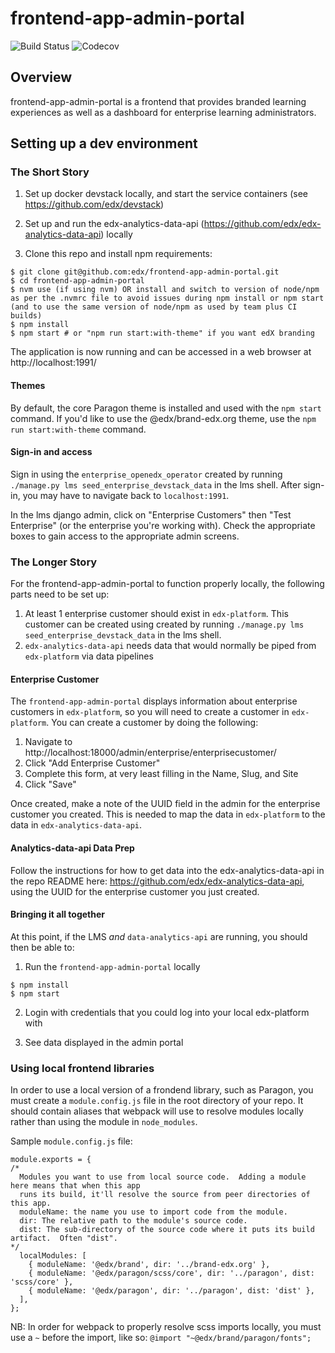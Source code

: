# frontend-app-admin-portal

![Build Status](https://github.com/edx/frontend-app-admin-portal/actions/workflows/ci.yml/badge.svg)
![Codecov](https://codecov.io/gh/edx/frontend-app-admin-portal/branch/master/graph/badge.svg)

## Overview
frontend-app-admin-portal is a frontend that provides branded learning experiences as well as a dashboard for enterprise learning administrators.

## Setting up a dev environment

### The Short Story

1. Set up docker devstack locally, and start the service containers (see https://github.com/edx/devstack)

2. Set up and run the edx-analytics-data-api (https://github.com/edx/edx-analytics-data-api) locally

3. Clone this repo and install npm requirements:

```
$ git clone git@github.com:edx/frontend-app-admin-portal.git
$ cd frontend-app-admin-portal
$ nvm use (if using nvm) OR install and switch to version of node/npm as per the .nvmrc file to avoid issues during npm install or npm start (and to use the same version of node/npm as used by team plus CI builds)
$ npm install
$ npm start # or "npm run start:with-theme" if you want edX branding
```

The application is now running and can be accessed in a web browser at http://localhost:1991/


#### Themes

By default, the core Paragon theme is installed and used with the `npm start` command. If you'd like to use the @edx/brand-edx.org theme, use the `npm run start:with-theme` command.


#### Sign-in and access

Sign in using the `enterprise_openedx_operator` created by running `./manage.py lms seed_enterprise_devstack_data` in the lms shell.
After sign-in, you may have to navigate back to `localhost:1991`.

In the lms django admin, click on "Enterprise Customers" then "Test Enterprise" (or the enterprise you're working with). Check the
appropriate boxes to gain access to the appropriate admin screens.


### The Longer Story

For the frontend-app-admin-portal to function properly locally, the following parts need to be set up:

1. At least 1 enterprise customer should exist in `edx-platform`. This customer can be created using created by running `./manage.py lms seed_enterprise_devstack_data` in the lms shell.
2. `edx-analytics-data-api` needs data that would normally be piped from `edx-platform` via data pipelines

#### Enterprise Customer

The `frontend-app-admin-portal` displays information about enterprise customers in `edx-platform`, so you will need to create a customer in `edx-platform`. You can create a customer by doing the following:

1. Navigate to http://localhost:18000/admin/enterprise/enterprisecustomer/
2. Click "Add Enterprise Customer"
3. Complete this form, at very least filling in the Name, Slug, and Site
4. Click "Save"

Once created, make a note of the UUID field in the admin for the enterprise customer you created. This is needed to map the data in `edx-platform` to the data in `edx-analytics-data-api`.

#### Analytics-data-api Data Prep

Follow the instructions for how to get data into the edx-analytics-data-api in the repo README here: https://github.com/edx/edx-analytics-data-api, using the UUID for the enterprise customer you just created.

#### Bringing it all together

At this point, if the LMS *and* `data-analytics-api` are running, you should then be able to:

1. Run the `frontend-app-admin-portal` locally

```
$ npm install
$ npm start
```

2. Login with credentials that you could log into your local edx-platform with

3. See data displayed in the admin portal

### Using local frontend libraries
In order to use a local version of a frondend library, such as Paragon, you must create a `module.config.js` file in the root directory of your repo.
It should contain aliases that webpack will use to resolve modules locally rather than using the module in `node_modules`.

Sample `module.config.js` file:
```
module.exports = {
/*
  Modules you want to use from local source code.  Adding a module here means that when this app
  runs its build, it'll resolve the source from peer directories of this app.
  moduleName: the name you use to import code from the module.
  dir: The relative path to the module's source code.
  dist: The sub-directory of the source code where it puts its build artifact.  Often "dist".
*/
  localModules: [
    { moduleName: '@edx/brand', dir: '../brand-edx.org' },
    { moduleName: '@edx/paragon/scss/core', dir: '../paragon', dist: 'scss/core' },
    { moduleName: '@edx/paragon', dir: '../paragon', dist: 'dist' },
  ],
};
```

NB: In order for webpack to properly resolve scss imports locally, you must use a `~` before the import, like so: `@import "~@edx/brand/paragon/fonts";`
